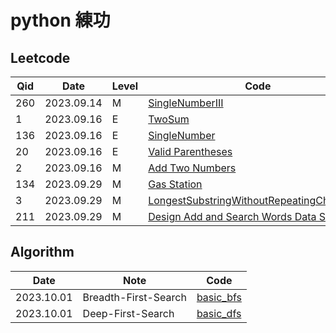 
# python 練功

## Leetcode

Qid  | Date       | Level  | Code                                                         | Note
---- | ---------- | ------ | ------------------------------------------------------------ | ----------
260  | 2023.09.14 | M      | [SingleNumberIII](./leetcode/SingleNumberIII.py) | 
1    | 2023.09.16 | E      | [TwoSum](./leetcode/TwoSum.py) | 
136  | 2023.09.16 | E      | [SingleNumber](./leetcode/SingleNumber.py) | 
20   | 2023.09.16 | E      | [Valid Parentheses](./leetcode/ValidParentheses.py) | 
2    | 2023.09.16 | M      | [Add Two Numbers](./leetcode/AddTwoNumbers.py) | 
134  | 2023.09.29 | M      | [Gas Station](./leetcode/GasStation.py) | 
3    | 2023.09.29 | M      | [LongestSubstringWithoutRepeatingCharacters](./leetcode/LongestSubstringWithoutRepeatingCharacters.py) | 
211  | 2023.09.29 | M      | [Design Add and Search Words Data Structure](./leetcode/DesignAddandSearchWordsDataStructure.py) | dfs


## Algorithm

Date       | Note                        | Code
---------- | --------------------------- | -------------------
2023.10.01 | Breadth-First-Search        | [basic_bfs](./algorithm/basic_bfs.py)
2023.10.01 | Deep-First-Search           | [basic_dfs](./algorithm/basic_dfs.py)
